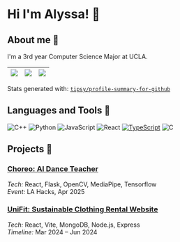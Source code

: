 # Hi I'm Alyssa! 👋

## About me 🦕
I'm a 3rd year Computer Science Major at UCLA.

|![](https://github-profile-summary-cards.vercel.app/api/cards/stats?username=adorque&theme=tokyonight)|![](https://github-profile-summary-cards.vercel.app/api/cards/repos-per-language?username=adorque&theme=tokyonight)|![](https://github-profile-summary-cards.vercel.app/api/cards/most-commit-language?username=adorque&theme=tokyonight)|
|-----|------|------|

Stats generated with: [`tipsy/profile-summary-for-github`](https://github.com/tipsy/profile-summary-for-github)

## Languages and Tools 🦭
![C++](https://img.shields.io/badge/-C++-00599C?style=flat&logo=c%2B%2B&logoColor=white)
![Python](https://img.shields.io/badge/-Python-3776AB?style=flat&logo=python&logoColor=white)
![JavaScript](https://img.shields.io/badge/-JavaScript-F7DF1E?style=flat&logo=javascript&logoColor=black)
![React](https://img.shields.io/badge/-React-61DAFB?style=flat&logo=react&logoColor=black)
[![TypeScript](https://img.shields.io/badge/TypeScript-3178C6?logo=typescript&logoColor=fff)](#)
![C](https://img.shields.io/badge/-C-A8B9CC?style=flat&logo=c&logoColor=white)

## Projects 🐢
### [Choreo: AI Dance Teacher](https://github.com/selsong/choreo)
*Tech:* React, Flask, OpenCV, MediaPipe, Tensorflow  
*Event:* LA Hacks, Apr 2025

### [UniFit: Sustainable Clothing Rental Website](https://github.com/jackdeye/unifit)
*Tech:* React, Vite, MongoDB, Node.js, Express  
*Timeline:* Mar 2024 – Jun 2024

<!--
**adorque/adorque** is a ✨ _special_ ✨ repository because its `README.md` (this file) appears on your GitHub profile.

Here are some ideas to get you started:

- 🔭 I’m currently working on ...
- 🌱 I’m currently learning ...
- 👯 I’m looking to collaborate on ...
- 🤔 I’m looking for help with ...
- 💬 Ask me about ...
- 📫 How to reach me: ...
- 😄 Pronouns: ...
- ⚡ Fun fact: ...
-->
